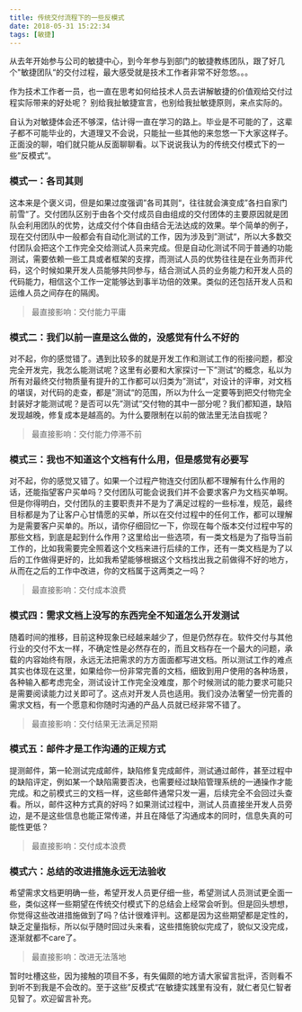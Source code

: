 ```yaml
---
title: 传统交付流程下的一些反模式
date: 2018-05-31 15:22:34
tags: [敏捷]
---
```


从去年开始参与公司的敏捷中心，到今年参与到部门的敏捷教练团队，跟了好几个"敏捷团队“的交付过程，最大感受就是技术工作者非常不好忽悠。。。

作为技术工作者一员，也一直在思考如何给技术人员去讲解敏捷的价值观给交付过程实际带来的好处呢？ 别给我扯敏捷宣言，也别给我扯敏捷原则，来点实际的。

自认为对敏捷体会还不够深，估计得一直在学习的路上。毕业是不可能的了，这辈子都不可能毕业的，大道理又不会说，只能扯一些其他的来忽悠一下大家这样子。正面没的聊，咱们就只能从反面聊聊看。以下说说我认为的传统交付模式下的一些”反模式“。

### 模式一：各司其则

这本来是个褒义词，但是如果过度强调”各司其则“，往往就会演变成”各扫自家门前雪“了。交付团队区别于由各个交付成员自由组成的交付团体的主要原因就是团队会利用团队的优势，达成交付个体自由结合无法达成的效果。举个简单的例子，现在交付团队中一般都会有自动化测试的工作，因为涉及到”测试“，所以大多数交付团队会把这个工作完全交给测试人员来完成。但是自动化测试不同于普通的功能测试，需要依赖一些工具或者框架的支撑，而测试人员的优势往往是在业务而非代码，这个时候如果开发人员能够共同参与，结合测试人员的业务能力和开发人员的代码能力，相信这个工作一定能够达到事半功倍的效果。类似的还包括开发人员和运维人员之间存在的隔阂。

> 最直接影响：交付能力平庸

### 模式二：我们以前一直是这么做的，没感觉有什么不好的

对不起，你的感觉错了。遇到比较多的就是开发工作和测试工作的衔接问题，都没完全开发完，我怎么能测试呢？这里有必要和大家探讨一下”测试“的概念，私以为所有对最终交付物质量有提升的工作都可以归类为”测试“，对设计的评审，对文档的堪误，对代码的走查，都是”测试“的范围，所以为什么一定要等到把交付物完全封装好才能测试呢？是否可以先”测试“交付物的其中一部分呢？我们都知道，缺陷发现越晚，修复成本是越高的。为什么要限制在以前的做法里无法自拔呢？

> 最直接影响：交付能力停滞不前

### 模式三：我也不知道这个文档有什么用，但是感觉有必要写

对不起，你的感觉又错了。如果一个过程产物连交付团队都不理解有什么作用的话，还能指望客户买单吗？交付团队可能会说我们并不会要求客户为文档买单啊。但是你得明白，交付团队的主要职责并不是为了满足过程的一些标准，规范，最终目标都是为了让客户心甘情愿的买单，所以在交付过程中的任何工作，都可以理解为是需要客户买单的。所以，请你仔细回忆一下，你现在每个版本交付过程中写的那些文档，到底是起到什么作用？这里给出一些选项，有一类文档是为了指导当前工作的，比如我需要完全照着这个文档来进行后续的工作，还有一类文档是为了以后的工作做得更好的，比如我希望能够根据这个文档找出我之前做得不好的地方，从而在之后的工作中改进，你的文档属于这两类之一吗？

> 最直接影响：交付成本浪费

### 模式四：需求文档上没写的东西完全不知道怎么开发测试

随着时间的推移，目前这种现象已经越来越少了，但是仍然存在。软件交付与其他行业的交付不太一样，不确定性是必然存在的，而且文档存在一个最大的问题，承载的内容始终有限，永远无法把需求的方方面面都写进文档。所以测试工作的难点其实也体现在这里，如果给你一份非常完善的文档，细致到用户使用的各种场景，各种输入都考虑完全，测试设计工作完全没难度，那个时候测试的能力要求可能只是需要阅读能力过关即可了。这点对开发人员也适用。我们没办法奢望一份完善的需求文档，有一个愿意和你随时沟通的产品人员就已经非常不错了。


> 最直接影响：交付结果无法满足预期

### 模式五：邮件才是工作沟通的正规方式

提测邮件，第一轮测试完成邮件，缺陷修复完成邮件，测试通过邮件，甚至过程中的缺陷评定，例如某一个缺陷需要否决，也需要经过缺陷管理系统的一通操作才能完成。和之前模式三的文档一样，这些邮件通常只发一遍，后续完全不会回过头查看。所以，邮件这种方式真的好吗？如果测试过程中，测试人员直接坐开发人员旁边，是不是这些信息也能正常传递，并且在降低了沟通成本的同时，信息失真的可能性更低？

> 最直接影响：交付成本浪费

### 模式六：总结的改进措施永远无法验收

希望需求文档更明确一些，希望开发人员更仔细一些，希望测试人员测试更全面一些，类似这样一些期望在传统交付模式下的总结会上经常会听到。但是回头想想，你觉得这些改进措施做到了吗？估计很难评判。这都是因为这些期望都是定性的，缺乏定量指标，所以似乎随时回过头来看，这些措施貌似完成了，貌似又没完成，逐渐就都不care了。

> 最直接影响：改进无法落地


暂时吐槽这些，因为接触的项目不多，有失偏颇的地方请大家留言批评，否则看不到听不到我是不会改的。至于这些”反模式“在敏捷实践里有没有，就仁者见仁智者见智了。欢迎留言补充。


